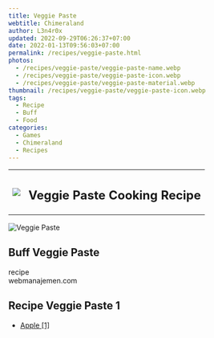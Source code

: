 ```yaml
---
title: Veggie Paste
webtitle: Chimeraland
author: L3n4r0x
updated: 2022-09-29T06:26:37+07:00
date: 2022-01-13T09:56:03+07:00
permalink: /recipes/veggie-paste.html
photos:
  - /recipes/veggie-paste/veggie-paste-name.webp
  - /recipes/veggie-paste/veggie-paste-icon.webp
  - /recipes/veggie-paste/veggie-paste-material.webp
thumbnail: /recipes/veggie-paste/veggie-paste-icon.webp
tags:
  - Recipe
  - Buff
  - Food
categories:
  - Games
  - Chimeraland
  - Recipes
---
```


<section id="bootstrap-wrapper"><link rel="stylesheet" href="https://cdn.statically.io/gh/dimaslanjaka/Web-Manajemen/40ac3225/css/bootstrap-4.5-wrapper.css"/><div class="row mb-2"><div class="col-md-12 mb-2"><table class="table" id="post-info"><tbody><tr><td><img class="d-inline-block me-2" src="/chimeraland/recipes/veggie-paste/veggie-paste-icon.webp" width="auto" height="auto"/></td><td><h1 class="fs-5">Veggie Paste Cooking Recipe</h1></td></tr></tbody></table></div></div><div class="card mb-2"><div class="row g-0"><div class="col-sm-4 position-relative mb-2"><img src="/chimeraland/recipes/veggie-paste/veggie-paste-material.webp" class="card-img fit-cover w-100 h-100" alt="Veggie Paste" data-fancybox="true"/></div><div class="col-sm-8 mb-2"><div class="card-body"><h2 class="card-title fs-5">Buff Veggie Paste</h2><div class="card-text"><ul></ul></div><span class="badge rounded-pill bg-dark">recipe</span></div><div class="card-footer text-end text-muted">webmanajemen.com</div></div></div></div><div class="row mb-2"><div class="col-12 col-lg-6 recipe-item mb-2"><div class="card"><div class="card-body"><h2 class="card-title fs-5">Recipe Veggie Paste 1</h2><div class="card-text"><ul><li><a class="text-decoration-none" href="/chimeraland/materials/apple.html">Apple [1]</a></li></ul></div></div></div></div></div></section>